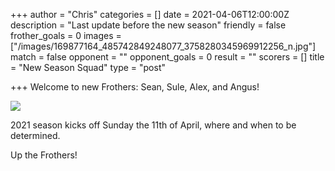 +++
author = "Chris"
categories = []
date = 2021-04-06T12:00:00Z
description = "Last update before the new season"
friendly = false
frother_goals = 0
images = ["/images/169877164_485742849248077_3758280345969912256_n.jpg"]
match = false
opponent = ""
opponent_goals = 0
result = ""
scorers = []
title = "New Season Squad"
type = "post"

+++
Welcome to new Frothers: Sean, Sule, Alex, and Angus!

![](/images/169877164_485742849248077_3758280345969912256_n.jpg)

2021 season kicks off Sunday the 11th of April, where and when to be determined.

Up the Frothers!
